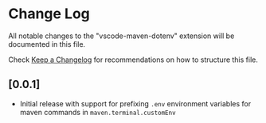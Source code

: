 # Change Log

All notable changes to the "vscode-maven-dotenv" extension will be documented in this file.

Check [Keep a Changelog](http://keepachangelog.com/) for recommendations on how to structure this file.

## [0.0.1]

- Initial release with support for prefixing `.env` environment variables for maven commands in `maven.terminal.customEnv`